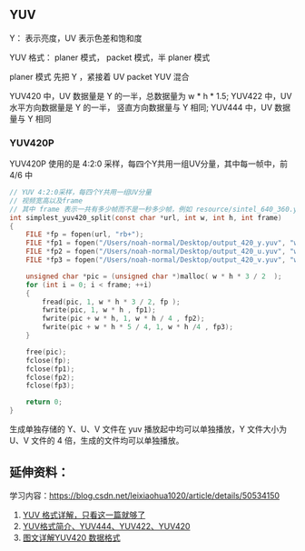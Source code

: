 
## YUV

Y： 表示亮度，UV 表示色差和饱和度


YUV 格式： planer 模式， packet 模式，半 planer 模式

planer 模式 先把 Y ，紧接着 UV 
packet YUV 混合

YUV420 中，UV 数据量是 Y 的一半，总数据量为 w * h * 1.5;
YUV422 中，UV 水平方向数据量是 Y 的一半， 竖直方向数据量与 Y 相同;
YUV444 中，UV 数据量与 Y 相同

### YUV420P

YUV420P 使用的是 4:2:0 采样，每四个Y共用一组UV分量，其中每一帧中，前 4/6 中

```c
// YUV 4:2:0采样，每四个Y共用一组UV分量
// 视频宽高以及frame
// 其中 frame 表示一共有多少帧而不是一秒多少帧，例如 resource/sintel_640_360.yuv 文件大小为: 640 * 360, frame: 99, 24帧/s
int simplest_yuv420_split(const char *url, int w, int h, int frame)
{
    FILE *fp = fopen(url, "rb+");
    FILE *fp1 = fopen("/Users/noah-normal/Desktop/output_420_y.yuv", "wb+");
    FILE *fp2 = fopen("/Users/noah-normal/Desktop/output_420_u.yuv", "wb+");
    FILE *fp3 = fopen("/Users/noah-normal/Desktop/output_420_v.yuv", "wb+");

    unsigned char *pic = (unsigned char *)malloc( w * h * 3 / 2  );
    for (int i = 0; i < frame; ++i) 
    {
        fread(pic, 1, w * h * 3 / 2, fp );
        fwrite(pic, 1, w * h , fp1);
        fwrite(pic + w * h, 1, w * h / 4 , fp2);
        fwrite(pic + w * h * 5 / 4, 1, w * h /4 , fp3);
    }

    free(pic);
    fclose(fp);
    fclose(fp1);
    fclose(fp2);
    fclose(fp3);

    return 0;
}
```

生成单独存储的 Y、U、V 文件在 yuv 播放起中均可以单独播放，Y 文件大小为 U、V 文件的 4 倍，生成的文件均可以单独播放。


## 延伸资料：

学习内容：https://blog.csdn.net/leixiaohua1020/article/details/50534150

1. [YUV 格式详解，只看这一篇就够了](https://www.jianshu.com/p/538ee63f4c1c)
1. [YUV格式简介、YUV444、YUV422、YUV420](https://blog.csdn.net/yu540135101/article/details/107121769)
2. [图文详解YUV420 数据格式](https://markrepo.github.io/avcodec/2018/06/28/YUV/)